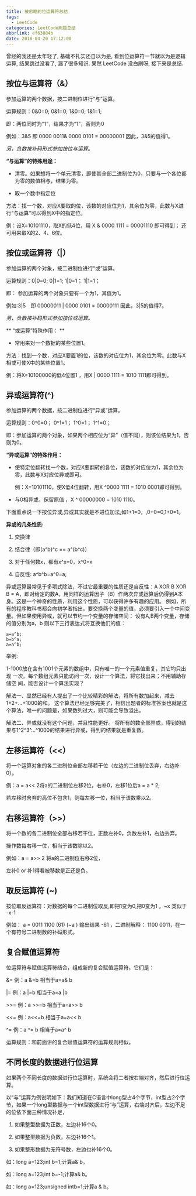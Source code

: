 ```yaml
---
title: 被忽略的位运算符总结
tags:
  - LeetCode
categories: LeetCode刷题总结
abbrlink: ef63884b
date: 2018-04-20 17:12:00
---
```


曾经的我还是太年轻了, 基础不扎实还自以为是, 看到位运算符一节就以为是逻辑运算, 结果跳过没看了, 漏了很多知识. 果然 LeetCode 没白刷呀, 接下来是总结.

## 按位与运算符（&）

参加运算的两个数据，按二进制位进行“与”运算。

运算规则：0&0=0; 0&1=0; 1&0=0; 1&1=1;

即：两位同时为“1”，结果才为“1”，否则为0

例如：3&5  即 0000 0011& 0000 0101 = 00000001  因此，3&5的值得1。

*另，负数按补码形式参加按位与运算。*

**“与运算”的特殊用途：**

- 清零。如果想将一个单元清零，即使其全部二进制位为0，只要与一个各位都为零的数值相与，结果为零。

- 取一个数中指定位


方法：找一个数，对应X要取的位，该数的对应位为1，其余位为零，此数与X进行“与运算”可以得到X中的指定位。

例：设X=10101110，取X的低4位，用 X & 0000 1111 = 00001110 即可得到； 还可用来取X的2、4、6位。

<!-- more -->
## 按位或运算符（|）

参加运算的两个对象，按二进制位进行“或”运算。

运算规则：0|0=0; 0|1=1; 1|0=1； 1|1=1；

即： 参加运算的两个对象只要有一个为1，其值为1。

例如:3|5　即 00000011 | 0000 0101 = 00000111  因此，3|5的值得7。　


*另，负数按补码形式参加按位或运算。*

** “或运算”特殊作用： **
- 常用来对一个数据的某些位置1。

方法：找到一个数，对应X要置1的位，该数的对应位为1，其余位为零。此数与X相或可使X中的某些位置1。

例：将X=10100000的低4位置1 ，用X | 0000 1111 = 1010 1111即可得到。

## 异或运算符(^)

参加运算的两个数据，按二进制位进行“异或”运算。

运算规则：0^0=0； 0^1=1； 1^0=1； 1^1=0；

即：参加运算的两个对象，如果两个相应位为“异”（值不同），则该位结果为1，否则为0。

**“异或运算”的特殊作用：**

- 使特定位翻转找一个数，对应X要翻转的各位，该数的对应位为1，其余位为零，此数与X对应位异或即可。

  例：X=10101110，使X低4位翻转，用X ^0000 1111 = 1010 0001即可得到。

 

- 与0相异或，保留原值 ，X ^ 00000000 = 1010 1110。


下面重点说一下按位异或,异或其实就是不进位加法,如1+1=0，,0+0=0,1+0=1。

**异或的几条性质:**

1. 交换律

2. 结合律（即(a^b)^c == a^(b^c)）

3. 对于任何数x，都有x^x=0，x^0=x

4. 自反性:  a^b^b=a^0=a;

异或运算最常见于多项式除法，不过它最重要的性质还是自反性：A XOR B XOR B = A，即对给定的数A，用同样的运算因子（B）作两次异或运算后仍得到A本身。这是一个神奇的性质，利用这个性质，可以获得许多有趣的应用。 例如，所有的程序教科书都会向初学者指出，要交换两个变量的值，必须要引入一个中间变量。但如果使用异或，就可以节约一个变量的存储空间： 设有A,B两个变量，存储的值分别为a，b 则以下三行表达式将互换他们的值：
```
a=a^b;
b=b^a;
a=a^b;
```
举例:

1-1000放在含有1001个元素的数组中，只有唯一的一个元素值重复，其它均只出现
一次。每个数组元素只能访问一次，设计一个算法，将它找出来；不用辅助存储空
间，能否设计一个算法实现？

解法一、显然已经有人提出了一个比较精彩的解法，将所有数加起来，减去1+2+...+1000的和。
这个算法已经足够完美了，相信出题者的标准答案也就是这个算法，唯一的问题是，如果数列过大，则可能会导致溢出。

解法二、异或就没有这个问题，并且性能更好。
将所有的数全部异或，得到的结果与1^2^3^...^1000的结果进行异或，得到的结果就是重复数。

## 左移运算符（<<）
将一个运算对象的各二进制位全部左移若干位（左边的二进制位丢弃，右边补0）。

例：a = a<< 2将a的二进制位左移2位，右补0，左移1位后a = a * 2; 

若左移时舍弃的高位不包含1，则每左移一位，相当于该数乘以2。


## 右移运算符（>>）
将一个数的各二进制位全部右移若干位，正数左补0，负数左补1，右边丢弃。

操作数每右移一位，相当于该数除以2。

例如：a = a>> 2 将a的二进制位右移2位，

左补0 or 补1得看被移数是正还是负。

## 取反运算符 (~)
按位取反运算符：对数据的每个二进制位取反,即把1变为0,把0变为1 。~x 类似于 -x-1

例如：
a = 0011 1100 (61)
(~a ) 输出结果 -61 ，二进制解释： 1100 0011，在一个有符号二进制数的补码形式。


## 复合赋值运算符

位运算符与赋值运算符结合，组成新的复合赋值运算符，它们是：

&=   例：a &=b       相当于a=a& b

|=   例：a |=b       相当于a=a |b

\>>=  例：a >>=b      相当于a=a>> b

<<= 例：a<<=b      相当于a=a<< b

^=   例：a ^= b      相当于a=a^ b

运算规则：和前面讲的复合赋值运算符的运算规则相似。

## 不同长度的数据进行位运算

如果两个不同长度的数据进行位运算时，系统会将二者按右端对齐，然后进行位运算。

以“与”运算为例说明如下：我们知道在C语言中long型占4个字节，int型占2个字节，如果一个long型数据与一个int型数据进行“与”运算，右端对齐后，左边不足的位依下面三种情况补足，

1. 如果整型数据为正数，左边补16个0。

2. 如果整型数据为负数，左边补16个1。

3. 如果整形数据为无符号数，左边也补16个0。

如：long a=123;int b=1;计算a& b。
 

如：long a=123;int b=-1;计算a& b。
 

如：long a=123;unsigned intb=1;计算a & b。